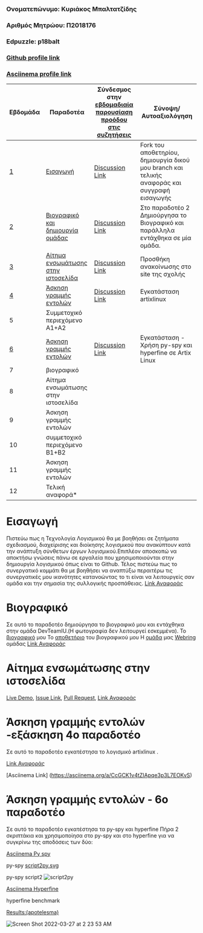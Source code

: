 ### Ονοματεπώνυμο: Κυριάκος Μπαλτατζίδης
### Αριθμός Μητρώου: Π2018176
### Edpuzzle: p18balt
### [Github profile link](https://github.com/p18balt)
### [Asciinema profile link](https://asciinema.org/~p18balt)



| Εβδομάδα | Παραδοτέα | Σύνδεσμος στην [εβδομαδιαία παρουσίαση προόδου στις συζητήσεις](https://github.com/courses-ionio/help/discussions/categories/show-and-tell) | Σύνοψη/Αυτοαξιολόγηση |
| --- | --- | --- | --- |
| <a href="#A">1</a> |<a href="#A">Εισαγωγή </a> | [Discussion Link](https://github.com/courses-ionio/help/discussions/348) | Fork του αποθετηρίου, δημιουργία δικού μου branch και τελικής αναφοράς και συγγραφή εισαγωγής |
| <a href="#B">2</a> |<a href="#B">Βιογραφικό και δημιουργία ομάδας </a> | [Discussion Link](https://github.com/courses-ionio/help/discussions/349) | Στο παραδοτέο 2 Δημιούργησα το Βιογραφικό και παράλληλα εντάχθηκα σε μία ομάδα. |
| <a href="#C">3</a> |<a href="#C">Αίτημα ενσωμάτωσης στην ιστοσελίδα </a> | [Discussion Link](https://github.com/courses-ionio/help/discussions/351) | Προσθήκη ανακοίνωσης στο site της σχολής|
| <a href="#D">4</a> |<a href="#D">Άσκηση γραμμής εντολών </a> | [Discussion Link](https://github.com/courses-ionio/help/discussions/434) | Εγκατάσταση artixlinux|
| 5 | Συμμετοχικό περιεχόμενο A1+A2 | | |
| <a href="F">6</a>|<a href="F">Άσκηση γραμμής εντολών</a> |[Discussion Link](https://github.com/courses-ionio/help/discussions/469)| Εγκατάσταση - Χρήση py-spy και hyperfine σε Artix Linux|
| 7 | βιογραφικό | | |
| 8 | Αίτημα ενσωμάτωσης στην ιστοσελίδα | | |
| 9 | Άσκηση γραμμής εντολών | | |
| 10 | συμμετοχικό περιεχόμενο B1+B2 | | |
| 11 | Άσκηση γραμμής εντολών | | |
| 12 | Τελική αναφορά* | | |



# <a name="A">Εισαγωγή</a>
 Πιστεύω πως η Τεχνολογία Λογισμικού θα με βοηθήσει σε  ζητήματα σχεδιασμού, διαχείρισης και διοίκησης λογισμικού που ανακύπτουν κατά την ανάπτυξη σύνθετων έργων λογισμικού.Επιπλέον αποσκοπώ να αποκτήσω γνώσεις πάνω σε εργαλεία που χρησιμοποιούνται στην δημιουργία λογισμικού όπως είναι το Github. Τέλος πιστεύω πως το συνεργατικό κομμάτι θα με βοηθήσει να αναπτύξω περαιτέρω τις συνεργατικές μου ικανότητες κατανοώντας το τι είναι να λειτουργείς σαν ομάδα και την σημασία της συλλογικής προσπάθειας.
[Link Αναφοράς](https://github.com/p18balt/sw/blob/2018176/projects/README.md)


# <a name="B">Βιογραφικό </a>
Σε αυτό το παραδοτέο δημιούργησα το βιογραφικό μου και εντάχθηκα στην ομάδα DevTeamIU.(Η φωτογραφία δεν λειτουργεί εσκεμμένα). 
Το [βιογραφικό](https://p18balt.github.io/online-cv-3/) μου
Το [αποθετήριο](https://github.com/p18balt/online-cv-3/tree/master) του βιογραφικού μου
Η [ομάδα](https://github.com/DevTeamIU) μας
[Webring](https://devteamiu.netlify.app/) ομάδας
[Link Αναφοράς](https://github.com/p18balt/sw/blob/2018176/projects/README.md)	


# <a name="C">Αίτημα ενσωμάτωσης στην ιστοσελίδα </a>

[Live Demo](https://optimistic-kilby-7fd188.netlify.app/posts/2021/11/12/covid19-case/),
[Issue Link](https://github.com/ioniodi/sitegr/issues/269),
[Pull Request](https://github.com/ioniodi/all_collections/pull/18),
[Link Αναφοράς](https://github.com/courses-ionio/help/discussions/351)

# <a name="D">Άσκηση γραμμής εντολών -εξάσκηση 4ο παραδοτέο </a>
Σε αυτό το παραδοτέο εγκατέστησα το λογισμικό artixlinux .

[Link Αναφοράς](https://github.com/courses-ionio/help/discussions/434)

[Asciinema Link] (https://asciinema.org/a/CcGCK1v4tZIApqe3p3L7EOKvS)

# <a name="F">Άσκηση γραμμής εντολών - 6ο παραδοτέο</a>
Σε αυτό το παραδοτέο εγκατέστησα τα py-spy και hyperfine
Πήρα 2 σκριπτάκια και χρησιμοποίησα στο py-spy και στο hyperfine για να συγκρίνω της αποδόσεις των δύο:

[Asciinema Py spy](https://asciinema.org/a/jc1vyK2KVHLwfKUyEkvWPhalH)

py-spy [script2py.svg](https://github.com/p18balt/things/blob/main/apotelesma) 

py-spy script2
![script2py](https://user-images.githubusercontent.com/93882637/160260805-def13df3-a6d8-40ee-8e72-4552f4ab754d.svg)

[Asciinema Hyperfine](https://asciinema.org/a/yJvsvxnk2DcHLcO1MEGzB55fN)

hyperfine benchmark 

[Results:(apotelesma)](https://github.com/p18balt/things/blob/main/apotelesma)

![Screen Shot 2022-03-27 at 2 23 53 AM](https://user-images.githubusercontent.com/93882637/160261439-3be4c60e-446c-41a9-b583-aa8fdd942fca.png)


